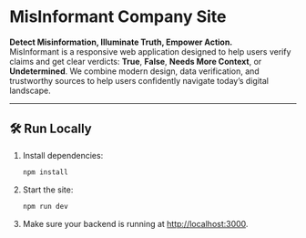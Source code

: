 # MisInformant Company Site

**Detect Misinformation, Illuminate Truth, Empower Action.**  
MisInformant is a responsive web application designed to help users verify claims and get clear verdicts: **True**, **False**, **Needs More Context**, or **Undetermined**. We combine modern design, data verification, and trustworthy sources to help users confidently navigate today’s digital landscape.

---

## 🛠️ Run Locally

1. Install dependencies:

   ```bash
   npm install
   ```

2. Start the site:

   ```bash
   npm run dev
   ```

3. Make sure your backend is running at [http://localhost:3000](http://localhost:3000).
